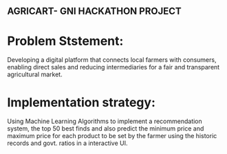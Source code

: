 ## AGRICART- GNI HACKATHON PROJECT
# Problem Ststement: 
Developing a digital platform that connects local farmers with consumers, enabling direct sales and reducing intermediaries for a fair and transparent agricultural  market.
# Implementation strategy:
Using Machine Learning Algorithms to implement a recommendation system, the top 50 best finds and also predict the minimum price and maximum price for each product to be set by the farmer using the historic records and govt. ratios in a interactive UI.
